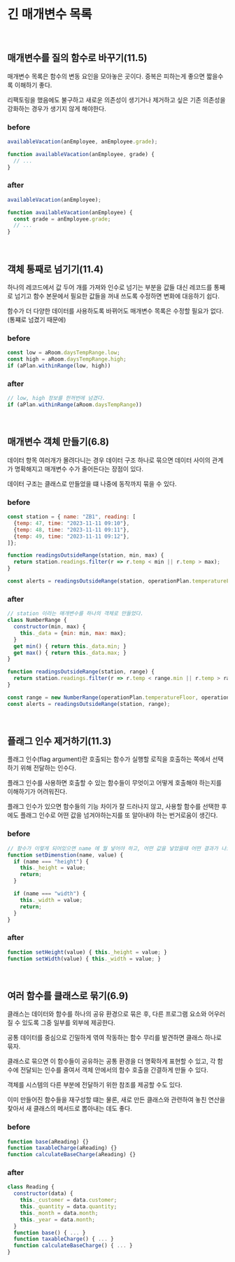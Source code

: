 # 긴 매개변수 목록

</br>

## 매개변수를 질의 함수로 바꾸기(11.5)

매개변수 목록은 함수의 변동 요인을 모아놓은 곳이다. 중복은 피하는게 좋으면 짧을수록 이해하기 좋다.

리팩토링을 했음에도 불구하고 새로운 의존성이 생기거나 제거하고 싶은 기존 의존성을 강화하는 경우가 생기지 않게 해야한다.

### before

```javascript
availableVacation(anEmployee, anEmployee.grade);

function availableVacation(anEmployee, grade) {
  // ...
}
```

### after

```javascript
availableVacation(anEmployee);

function availableVacation(anEmployee) {
  const grade = anEmployee.grade;
  // ...
}
```

</br>

## 객체 통째로 넘기기(11.4)

하나의 레코드에서 값 두어 개를 가져와 인수로 넘기는 부분을 값들 대신 레코드를 통째로 넘기고 함수 본문에서 필요한 값들을 꺼내 쓰도록 수정하면 변화에 대응하기 쉽다.

함수가 더 다양한 데이터를 사용하도록 바뀌어도 매개변수 목록은 수정할 필요가 없다. (통쨰로 넘겼기 때문에)

### before

```javascript
const low = aRoom.daysTempRange.low;
const high = aRoom.daysTempRange.high;
if (aPlan.withinRange(low, high))
```

### after

```javascript
// low, high 정보를 한꺼번에 넘겼다.
if (aPlan.withinRange(aRoom.daysTempRange))
```

</br>

## 매개변수 객체 만들기(6.8)

데이터 항목 여러개가 몰려다니는 경우 데이터 구조 하나로 묶으면 데이터 사이의 관계가 명확해지고 매개변수 수가 줄어든다는 장점이 있다.

데이터 구조는 클래스로 만들었을 떄 나중에 동작까지 묶을 수 있다.

### before

```javascript
const station = { name: "ZB1", reading: [
  {temp: 47, time: "2023-11-11 09:10"},
  {temp: 48, time: "2023-11-11 09:11"},
  {temp: 49, time: "2023-11-11 09:12"},
]};

function readingsOutsideRange(station, min, max) {
  return station.readings.filter(r => r.temp < min || r.temp > max);
}

const alerts = readingsOutsideRange(station, operationPlan.temperatureFloor, operationPlan.temperatureCeiling);
```

### after

```javascript
// station 이라는 매개변수를 하나의 객체로 만들었다.
class NumberRange {
  constructor(min, max) {
    this._data = {min: min, max: max};
  }
  get min() { return this._data.min; }
  get max() { return this._data.max; }
}

function readingsOutsideRange(station, range) {
  return station.readings.filter(r => r.temp < range.min || r.temp > range.max);
}

const range = new NumberRange(operationPlan.temperatureFloor, operationPlan.temperatureCeiling);
const alerts = readingsOutsideRange(station, range);
```

</br>

## 플래그 인수 제거하기(11.3)

플래그 인수(flag argument)란 호출되는 함수가 실행할 로직을 호출하는 쪽에서 선택하기 위해 전달하는 인수다.

플래그 인수를 사용하면 호출할 수 있는 함수들이 무엇이고 어떻게 호출해야 하는지를 이해하기가 어려워진다.

플래그 인수가 있으면 함수들의 기능 차이가 잘 드러나지 않고, 사용할 함수를 선택한 후에도 플래그 인수로 어떤 값을 넘겨야하는지를 또 알아내야 하는 번거로움이 생긴다.

### before

```javascript
// 함수가 이렇게 되어있으면 name 에 뭘 넣어야 하고, 어떤 값을 넣었을때 어떤 결과가 나오는지 명확히 알 수가 없다.
function setDimenstion(name, value) {
  if (name === "height") {
    this._height = value; 
    return;
  }

  if (name === "width") {
    this._width = value;
    return;
  }
}
```

### after

```javascript
function setHeight(value) { this._height = value; }
function setWidth(value) { this._width = value; }
```

</br>

## 여러 함수를 클래스로 묶기(6.9)

클래스는 데이터와 함수를 하나의 공유 환경으로 묶은 후, 다른 프로그램 요소와 어우러질 수 있도록 그중 일부를 외부에 제공한다.

공통 데이터를 중심으로 긴밀하게 엮여 작동하는 함수 무리를 발견하면 클래스 하나로 묶자.

클래스로 묶으면 이 함수들이 공유하는 공통 환경을 더 명확하게 표현할 수 있고, 각 함수에 전달되는 인수를 줄여서 객체 안에서의 함수 호출을 간결하게 만들 수 있다.

객체를 시스템의 다른 부분에 전달하기 위한 참조를 제공할 수도 있다.

이미 만들어진 함수들을 재구성할 떄는 물론, 새로 만든 클래스와 관련하여 놓친 연산을 찾아서 새 클래스의 메서드로 뽑아내는 데도 좋다.

### before

```javascript
function base(aReading) {}
function taxableCharge(aReading) {}
function calculateBaseCharge(aReading) {}
```

### after

```javascript
class Reading {
  constructor(data) {
    this._customer = data.customer;
    this._quantity = data.quantity;
    this._month = data.month;
    this._year = data.month;
  }
  function base() { ... }
  function taxableCharge() { ... }
  function calculateBaseCharge() { ... }
}
```
